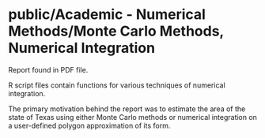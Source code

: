 # public/Academic - Numerical Methods/Monte Carlo Methods, Numerical Integration

Report found in PDF file.

R script files contain functions for various techniques of numerical integration.

The primary motivation behind the report was to estimate the area of the state of Texas using either Monte Carlo methods or numerical integration on a user-defined polygon approximation of its form.